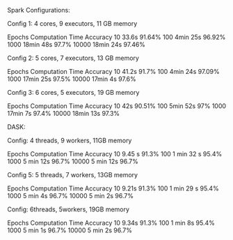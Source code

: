 Spark Configurations:

Config 1: 4 cores, 9 executors, 11 GB memory 

Epochs	Computation Time	Accuracy
10	      33.6s	            91.64%
100	      4min 25s	        96.92%
1000	    18min 48s	        97.7%
10000	    18min 24s	        97.46%


Config 2: 5 cores, 7 executors, 13 GB memory 

Epochs	Computation Time	Accuracy
10	      41.2s	            91.7%
100	      4min 24s	        97.09%
1000	    17min 25s	        97.5%
10000	    17min 4s	        97.6%

Config 3: 6 cores, 5 executors, 19 GB memory 

Epochs	Computation Time	Accuracy
10	      42s	              90.51%
100	      5min 52s	        97%
1000	    17min 7s	        97.4%
10000	    18min 13s	        97.3%


DASK: 

Config: 4 threads, 9 workers, 11GB memory 

Epochs	Computation Time	Accuracy
10	      9.45 s	           91.3%
100	      1 min 32 s	       95.4%
1000	    5 min 12s	         96.7%
10000	    5 min 12s	          96.7%


Config 5: 5 threads, 7 workers, 13GB memory 

Epochs	Computation Time	Accuracy
10	      9.21s	            91.3%
100	      1 min 29 s	      95.4%
1000	    5 min 4s	        96.7%
10000	    5 min 2s	        96.7%


Config: 6threads, 5workers, 19GB memory 

Epochs	Computation Time	Accuracy
10	      9.34s	            91.3%
100	      1 min 8s	        95.4%
1000	    5 min 1s	        96.7%
10000	    5 min 2s	        96.7%





